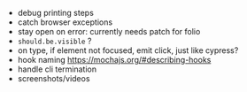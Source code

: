 - debug printing steps
- catch browser exceptions
- stay open on error: currently needs patch for folio
- `should.be.visible` ?
- on type, if element not focused, emit click, just like cypress?
- hook naming https://mochajs.org/#describing-hooks
- handle cli termination
- screenshots/videos
